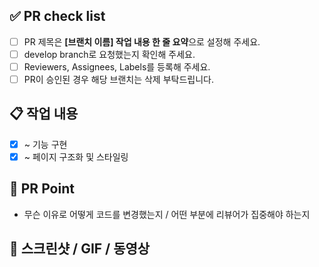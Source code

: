 ## ✅ PR check list
- [ ] PR 제목은 **[브랜치 이름] 작업 내용 한 줄 요약**으로 설정해 주세요.
- [ ] develop branch로 요청했는지 확인해 주세요.
- [ ] Reviewers, Assignees, Labels를 등록해 주세요.
- [ ] PR이 승인된 경우 해당 브랜치는 삭제 부탁드립니다.
 
## 📋 작업 내용
- [x] ~ 기능 구현
- [x] ~ 페이지 구조화 및 스타일링

## 📌 PR Point
- 무슨 이유로 어떻게 코드를 변경했는지 / 어떤 부분에 리뷰어가 집중해야 하는지

## 📸 스크린샷 / GIF / 동영상
